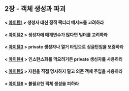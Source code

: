 ## 2장 - 객체 생성과 파괴

#### < [아이템1](https://github.com/ziippy/EffectiveJava/tree/master/src/chapter2/item1) > 생성자 대신 정적 팩터리 메서드를 고려하라

#### < [아이템2](https://github.com/ziippy/EffectiveJava/tree/master/src/chapter2/item2) > 생성자에 매개변수가 많다면 빌더를 고려하라

#### < [아이템3](https://github.com/ziippy/EffectiveJava/tree/master/src/chapter2/item3) > private 생성자나 열거 타입으로 싱글턴임을 보증하라

#### < [아이템4](https://github.com/ziippy/EffectiveJava/tree/master/src/chapter2/item4) > 인스턴스화를 막으려거든 private 생성자를 사용하라

#### < [아이템5](https://github.com/ziippy/EffectiveJava/tree/master/src/chapter2/item5) > 자원을 직접 명시하지 말고 의존 객체 주입을 사용하라

#### < [아이템6](https://github.com/ziippy/EffectiveJava/tree/master/src/chatper6/item6) > 불필요한 객체 생성을 피하라
